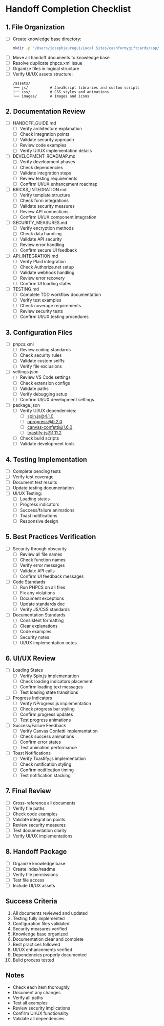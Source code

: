 # Handoff Completion Checklist

## 1. File Organization
- [ ] Create knowledge base directory:
  ```bash
  mkdir -p "/Users/josephjauregui/Local Sites/cashformygiftcards/app/public/wp-content/plugins/wp-admin-dashboard-optimizer-plugin/wp-admin-dashboard-optimizer-knowledge-base"
  ```
- [ ] Move all handoff documents to knowledge base
- [ ] Resolve duplicate phpcs.xml issue
- [ ] Organize files in logical structure
- [ ] Verify UI/UX assets structure:
  ```
  /assets/
  ├── js/          # JavaScript libraries and custom scripts
  ├── css/         # CSS styles and animations
  └── images/      # Images and icons
  ```

## 2. Documentation Review
- [ ] HANDOFF_GUIDE.md
  - [ ] Verify architecture explanation
  - [ ] Check integration points
  - [ ] Validate security approach
  - [ ] Review code examples
  - [ ] Verify UI/UX implementation details

- [ ] DEVELOPMENT_ROADMAP.md
  - [ ] Verify development phases
  - [ ] Check dependencies
  - [ ] Validate integration steps
  - [ ] Review testing requirements
  - [ ] Confirm UI/UX enhancement roadmap

- [ ] BRICKS_INTEGRATION.md
  - [ ] Verify template structure
  - [ ] Check form integrations
  - [ ] Validate security measures
  - [ ] Review API connections
  - [ ] Confirm UI/UX component integration

- [ ] SECURITY_MEASURES.md
  - [ ] Verify encryption methods
  - [ ] Check data handling
  - [ ] Validate API security
  - [ ] Review error handling
  - [ ] Confirm secure UI feedback

- [ ] API_INTEGRATION.md
  - [ ] Verify Plaid integration
  - [ ] Check Authorize.net setup
  - [ ] Validate webhook handling
  - [ ] Review error recovery
  - [ ] Confirm UI loading states

- [ ] TESTING.md
  - [ ] Complete TDD workflow documentation
  - [ ] Verify test examples
  - [ ] Check coverage requirements
  - [ ] Review security tests
  - [ ] Confirm UI/UX testing procedures

## 3. Configuration Files
- [ ] phpcs.xml
  - [ ] Review coding standards
  - [ ] Check security rules
  - [ ] Validate custom sniffs
  - [ ] Verify file exclusions

- [ ] settings.json
  - [ ] Review VS Code settings
  - [ ] Check extension configs
  - [ ] Validate paths
  - [ ] Verify debugging setup
  - [ ] Confirm UI/UX development settings

- [ ] package.json
  - [ ] Verify UI/UX dependencies:
    - [ ] spin.js@4.1.0
    - [ ] nprogress@0.2.0
    - [ ] canvas-confetti@1.6.0
    - [ ] toastify-js@1.11.2
  - [ ] Check build scripts
  - [ ] Validate development tools

## 4. Testing Implementation
- [ ] Complete pending tests
- [ ] Verify test coverage
- [ ] Document test results
- [ ] Update testing documentation
- [ ] UI/UX Testing:
  - [ ] Loading states
  - [ ] Progress indicators
  - [ ] Success/failure animations
  - [ ] Toast notifications
  - [ ] Responsive design

## 5. Best Practices Verification
- [ ] Security through obscurity
  - [ ] Review all file names
  - [ ] Check function names
  - [ ] Verify error messages
  - [ ] Validate API calls
  - [ ] Confirm UI feedback messages

- [ ] Code Standards
  - [ ] Run PHPCS on all files
  - [ ] Fix any violations
  - [ ] Document exceptions
  - [ ] Update standards doc
  - [ ] Verify JS/CSS standards

- [ ] Documentation Standards
  - [ ] Consistent formatting
  - [ ] Clear explanations
  - [ ] Code examples
  - [ ] Security notes
  - [ ] UI/UX implementation notes

## 6. UI/UX Review
- [ ] Loading States
  - [ ] Verify Spin.js implementation
  - [ ] Check loading indicators placement
  - [ ] Confirm loading text messages
  - [ ] Test loading state transitions

- [ ] Progress Indicators
  - [ ] Verify NProgress.js implementation
  - [ ] Check progress bar styling
  - [ ] Confirm progress updates
  - [ ] Test progress animations

- [ ] Success/Failure Feedback
  - [ ] Verify Canvas Confetti implementation
  - [ ] Check success animations
  - [ ] Confirm error states
  - [ ] Test animation performance

- [ ] Toast Notifications
  - [ ] Verify Toastify.js implementation
  - [ ] Check notification styling
  - [ ] Confirm notification timing
  - [ ] Test notification stacking

## 7. Final Review
- [ ] Cross-reference all documents
- [ ] Verify file paths
- [ ] Check code examples
- [ ] Validate integration points
- [ ] Review security measures
- [ ] Test documentation clarity
- [ ] Verify UI/UX implementations

## 8. Handoff Package
- [ ] Organize knowledge base
- [ ] Create index/readme
- [ ] Verify file permissions
- [ ] Test file access
- [ ] Include UI/UX assets

## Success Criteria
1. All documents reviewed and updated
2. Testing fully implemented
3. Configuration files validated
4. Security measures verified
5. Knowledge base organized
6. Documentation clear and complete
7. Best practices followed
8. UI/UX enhancements verified
9. Dependencies properly documented
10. Build process tested

## Notes
- Check each item thoroughly
- Document any changes
- Verify all paths
- Test all examples
- Review security implications
- Confirm UI/UX functionality
- Validate all dependencies
